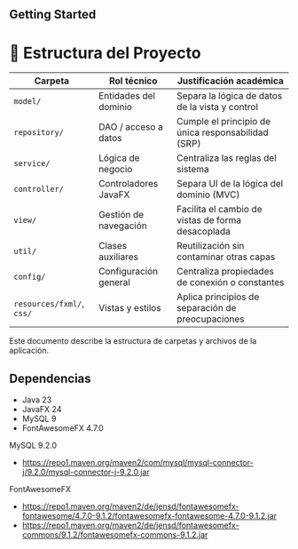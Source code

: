 ## Getting Started

# 📂 Estructura del Proyecto

| Carpeta                   | Rol técnico           | Justificación académica                            |
| ------------------------- | --------------------- | -------------------------------------------------- |
| `model/`                  | Entidades del dominio | Separa la lógica de datos de la vista y control    |
| `repository/`             | DAO / acceso a datos  | Cumple el principio de única responsabilidad (SRP) |
| `service/`                | Lógica de negocio     | Centraliza las reglas del sistema                  |
| `controller/`             | Controladores JavaFX  | Separa UI de la lógica del dominio (MVC)           |
| `view/`                   | Gestión de navegación | Facilita el cambio de vistas de forma desacoplada  |
| `util/`                   | Clases auxiliares     | Reutilización sin contaminar otras capas           |
| `config/`                 | Configuración general | Centraliza propiedades de conexión o constantes    |
| `resources/fxml/`, `css/` | Vistas y estilos      | Aplica principios de separación de preocupaciones  |

Este documento describe la estructura de carpetas y archivos de la aplicación.

## Dependencias

- Java 23
- JavaFX 24 
- MySQL 9
- FontAwesomeFX 4.7.0 

MySQL 9.2.0
- https://repo1.maven.org/maven2/com/mysql/mysql-connector-j/9.2.0/mysql-connector-j-9.2.0.jar

FontAwesomeFX
- https://repo1.maven.org/maven2/de/jensd/fontawesomefx-fontawesome/4.7.0-9.1.2/fontawesomefx-fontawesome-4.7.0-9.1.2.jar
- https://repo1.maven.org/maven2/de/jensd/fontawesomefx-commons/9.1.2/fontawesomefx-commons-9.1.2.jar
